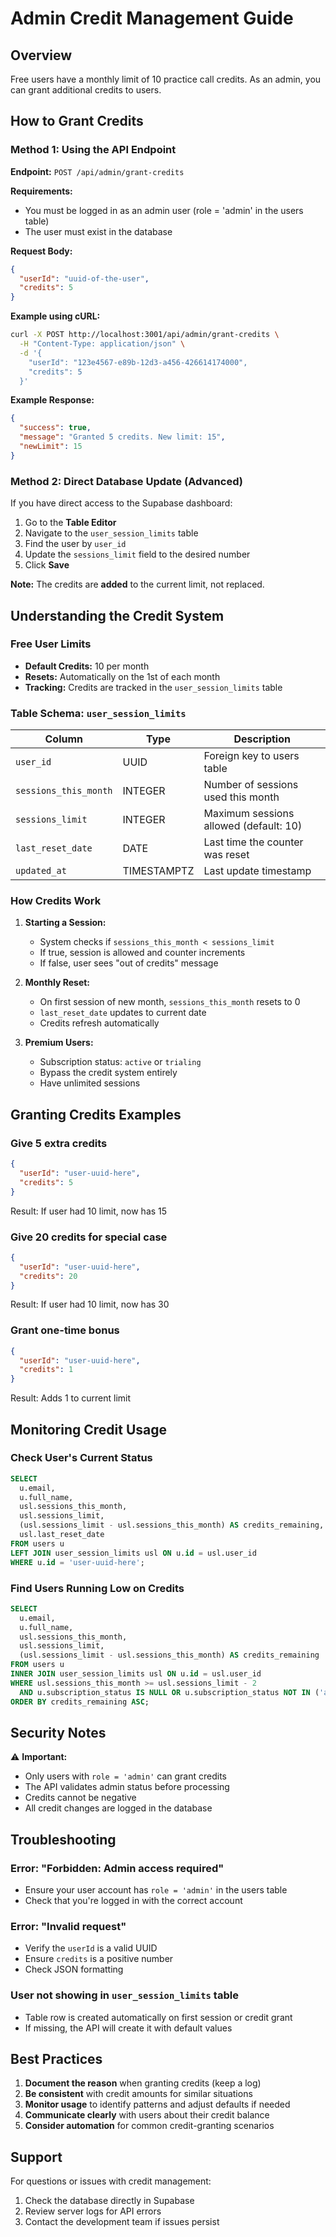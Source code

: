 # Admin Credit Management Guide

## Overview
Free users have a monthly limit of 10 practice call credits. As an admin, you can grant additional credits to users.

## How to Grant Credits

### Method 1: Using the API Endpoint

**Endpoint:** `POST /api/admin/grant-credits`

**Requirements:**
- You must be logged in as an admin user (role = 'admin' in the users table)
- The user must exist in the database

**Request Body:**
```json
{
  "userId": "uuid-of-the-user",
  "credits": 5
}
```

**Example using cURL:**
```bash
curl -X POST http://localhost:3001/api/admin/grant-credits \
  -H "Content-Type: application/json" \
  -d '{
    "userId": "123e4567-e89b-12d3-a456-426614174000",
    "credits": 5
  }'
```

**Example Response:**
```json
{
  "success": true,
  "message": "Granted 5 credits. New limit: 15",
  "newLimit": 15
}
```

### Method 2: Direct Database Update (Advanced)

If you have direct access to the Supabase dashboard:

1. Go to the **Table Editor**
2. Navigate to the `user_session_limits` table
3. Find the user by `user_id`
4. Update the `sessions_limit` field to the desired number
5. Click **Save**

**Note:** The credits are **added** to the current limit, not replaced.

## Understanding the Credit System

### Free User Limits
- **Default Credits:** 10 per month
- **Resets:** Automatically on the 1st of each month
- **Tracking:** Credits are tracked in the `user_session_limits` table

### Table Schema: `user_session_limits`

| Column | Type | Description |
|--------|------|-------------|
| `user_id` | UUID | Foreign key to users table |
| `sessions_this_month` | INTEGER | Number of sessions used this month |
| `sessions_limit` | INTEGER | Maximum sessions allowed (default: 10) |
| `last_reset_date` | DATE | Last time the counter was reset |
| `updated_at` | TIMESTAMPTZ | Last update timestamp |

### How Credits Work

1. **Starting a Session:**
   - System checks if `sessions_this_month < sessions_limit`
   - If true, session is allowed and counter increments
   - If false, user sees "out of credits" message

2. **Monthly Reset:**
   - On first session of new month, `sessions_this_month` resets to 0
   - `last_reset_date` updates to current date
   - Credits refresh automatically

3. **Premium Users:**
   - Subscription status: `active` or `trialing`
   - Bypass the credit system entirely
   - Have unlimited sessions

## Granting Credits Examples

### Give 5 extra credits
```json
{
  "userId": "user-uuid-here",
  "credits": 5
}
```
Result: If user had 10 limit, now has 15

### Give 20 credits for special case
```json
{
  "userId": "user-uuid-here",
  "credits": 20
}
```
Result: If user had 10 limit, now has 30

### Grant one-time bonus
```json
{
  "userId": "user-uuid-here",
  "credits": 1
}
```
Result: Adds 1 to current limit

## Monitoring Credit Usage

### Check User's Current Status
```sql
SELECT 
  u.email,
  u.full_name,
  usl.sessions_this_month,
  usl.sessions_limit,
  (usl.sessions_limit - usl.sessions_this_month) AS credits_remaining,
  usl.last_reset_date
FROM users u
LEFT JOIN user_session_limits usl ON u.id = usl.user_id
WHERE u.id = 'user-uuid-here';
```

### Find Users Running Low on Credits
```sql
SELECT 
  u.email,
  u.full_name,
  usl.sessions_this_month,
  usl.sessions_limit,
  (usl.sessions_limit - usl.sessions_this_month) AS credits_remaining
FROM users u
INNER JOIN user_session_limits usl ON u.id = usl.user_id
WHERE usl.sessions_this_month >= usl.sessions_limit - 2
  AND u.subscription_status IS NULL OR u.subscription_status NOT IN ('active', 'trialing')
ORDER BY credits_remaining ASC;
```

## Security Notes

⚠️ **Important:**
- Only users with `role = 'admin'` can grant credits
- The API validates admin status before processing
- Credits cannot be negative
- All credit changes are logged in the database

## Troubleshooting

### Error: "Forbidden: Admin access required"
- Ensure your user account has `role = 'admin'` in the users table
- Check that you're logged in with the correct account

### Error: "Invalid request"
- Verify the `userId` is a valid UUID
- Ensure `credits` is a positive number
- Check JSON formatting

### User not showing in `user_session_limits` table
- Table row is created automatically on first session or credit grant
- If missing, the API will create it with default values

## Best Practices

1. **Document the reason** when granting credits (keep a log)
2. **Be consistent** with credit amounts for similar situations
3. **Monitor usage** to identify patterns and adjust defaults if needed
4. **Communicate clearly** with users about their credit balance
5. **Consider automation** for common credit-granting scenarios

## Support

For questions or issues with credit management:
1. Check the database directly in Supabase
2. Review server logs for API errors
3. Contact the development team if issues persist

